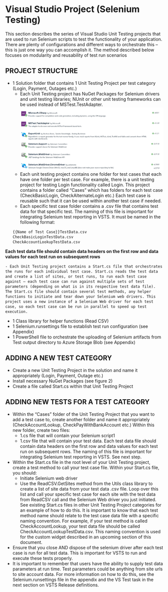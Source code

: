 # Visual Studio Project (Selenium Testing)

This section describes the series of Visual Studio Unit Testing projects that are used to run Selenium scripts to test the functionality of your application. There are plenty of configurations and different ways to orchestrate this – this is just one way you can accomplish it. The method described below focuses on modularity and reusability of test run scenarios

## PROJECT STRUCTURE
- 1 Solution folder that contains 1 Unit Testing Project per test category (Login, Payment, Outages etc.)
    - Each Unit Testing project has NuGet Packages for Selenium drivers and unit testing libraries; NUnit or other unit testing frameworks can be used instead of MSTest.TestAdapter.
    ![Solution Architecture](https://raw.githubusercontent.com/davoodharun/vsts-devops/master/docs/img/Nuget.png) 
    - Each unit testing project contains one folder for test cases that each have one folder per test case. For example, there is a unit testing project for testing Login functionality called Login. This project contains a folder called “Cases” which has folders for each test case (CheckBasicLogin, CheckAlternateLogin etc.) Each test case is reusable such that it can be used within another test case if needed.
    - Each specific test case folder contains a .csv file that contains test data for that specific test. The naming of this file is important for integrating Selenium test reporting in VSTS. It must be named in the following format:
    ```
    {{Name of Test Case}}TestData.csv
    CheckBasicLoginTestData.csv
    CheckAccountLookupTestData.csv
    ```

**Each test data file should contain data headers on the first row and data values for each test run on subsequent rows**

    - Each Unit Testing project contains a Start.cs file that orchestrates the runs for each individual test case. Start.cs reads the test data and create a list of sites, or test runs, to run each test case against – each test case can run against multiple sets of test parameters (depending on what is in its respective test data file). The Start.cs file should contain several test methods, any helper functions to initiate and tear down your Selenium web drivers. This project uses a new instance of a Selenium Web driver for each test case, so each test case can be run in parallel to speed up test execution.

- 1 Class library for helper functions (Read CSV)
- 1 Selenium.runsettings file to establish test run configuration (see Appendix)
- 1 PowerShell file to orchestrate the uploading of Selenium artifacts from Test output directory to Azure Storage Blob (see Appendix)


##	ADDING A NEW TEST CATEGORY
- Create a new Unit Testing Project in the solution and name it appropriately (Login, Payment, Outage etc.)
- Install necessary NuGet Packages (see figure 2)
- Create a file called Start.cs within that Unit Testing Project

## ADDING NEW TESTS FOR A TEST CATEGORY
- Within the “Cases” folder of the Unit Testing Project that you want to add a test case to, create another folder and name it appropriately (CheckAccountLookup, CheckPayWithBankAccount etc.) Within this new folder, create two files:
    - 1.cs file that will contain your Selenium script1 
    - 1.csv file that will contain your test data. Each test data file should contain data headers on the first row and data values for each test run on subsequent rows. The naming of this file is important for integrating Selenium test reporting in VSTS. See next step.
- Within the Start.cs file in the root level of your Unit Testing project, create a test method to call your test case file. Within your Start.cs file, you should:
    - Initiate Selenium web driver
    - Use the ReadCSV.GetSites method from the Utils class library to create a list of site data from your test data .csv file. Loop over this list and call your specific test case for each site with the test data from ReadCSV call and the Selenium Web driver you just initiated. See existing Start.cs files in other Unit Testing Project categories for an example of how to do this. It is important to know that each test method name should relate to the test case data file with a specific naming convention. For example, if your test method is called CheckAccountLookup, your test data file should be called CheckAccountLookupTestData.csv. This naming convention is used for the custom widget described in an upcoming section of this document.
- Ensure that you close AND dispose of the selenium driver after each test case is run for all test data. This is important for VSTS to run and execute these tests properly.
- It is important to remember that users have the ability to supply test data parameters at run time. Test parameters could be anything from site urls to site account data. For more information on how to do this, see the Selenium.runsettings file in the appendix and the VS Test task in the next section on VSTS Release definitions.
